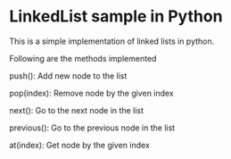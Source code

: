 # LinkedList sample in Python

This is a simple implementation of linked lists in python.

Following are the methods implemented

push(): Add new node to the list

pop(index): Remove node by the given index

next(): Go to the next node in the list

previous(): Go to the previous node in the list

at(index): Get node by the given index

